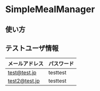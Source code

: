 # SimpleMealManager

## 使い方

## テストユーザ情報

| メールアドレス | パスワード |
| ---- | ---- |
| test@test.jp | testtest |
| test2@test.jp | testtest |
